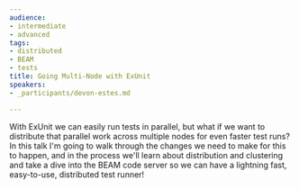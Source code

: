 ```yaml
---
audience:
- intermediate
- advanced
tags:
- distributed
- BEAM
- tests
title: Going Multi-Node with ExUnit
speakers:
- _participants/devon-estes.md

---
```

With ExUnit we can easily run tests in parallel, but what if we want to distribute that parallel work across multiple nodes for even faster test runs? In this talk I'm going to walk through the changes we need to make for this to happen, and in the process we'll learn about distribution and clustering and take a dive into the BEAM code server so we can have a lightning fast, easy-to-use, distributed test runner!